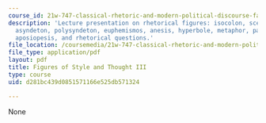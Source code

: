 ```yaml
---
course_id: 21w-747-classical-rhetoric-and-modern-political-discourse-fall-2009
description: 'Lecture presentation on rhetorical figures: isocolon, scesis onomaton,
  asyndeton, polysyndeton, euphemismos, anesis, hyperbole, metaphor, paradox, oxymoron,
  aposiopesis, and rhetorical questions.'
file_location: /coursemedia/21w-747-classical-rhetoric-and-modern-political-discourse-fall-2009/d281bc439d0851571166e525db571324_MIT21W_747_01F09_lec08.pdf
file_type: application/pdf
layout: pdf
title: Figures of Style and Thought III
type: course
uid: d281bc439d0851571166e525db571324

---
```

None